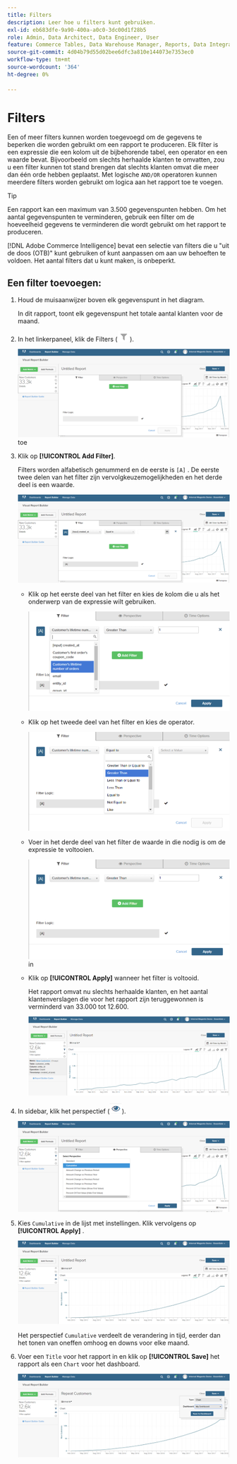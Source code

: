 ```yaml
---
title: Filters
description: Leer hoe u filters kunt gebruiken.
exl-id: eb683dfe-9a90-400a-a0c0-3dc00d1f28b5
role: Admin, Data Architect, Data Engineer, User
feature: Commerce Tables, Data Warehouse Manager, Reports, Data Integration
source-git-commit: 4d04b79d55d02bee6dfc3a810e144073e7353ec0
workflow-type: tm+mt
source-wordcount: '364'
ht-degree: 0%

---
```


# Filters

Een of meer filters kunnen worden toegevoegd om de gegevens te beperken die worden gebruikt om een rapport te produceren. Elk filter is een expressie die een kolom uit de bijbehorende tabel, een operator en een waarde bevat. Bijvoorbeeld om slechts herhaalde klanten te omvatten, zou u een filter kunnen tot stand brengen dat slechts klanten omvat die meer dan één orde hebben geplaatst. Met logische `AND/OR` operatoren kunnen meerdere filters worden gebruikt om logica aan het rapport toe te voegen.

>[!TIP]
>
>Een rapport kan een maximum van 3.500 gegevenspunten hebben. Om het aantal gegevenspunten te verminderen, gebruik een filter om de hoeveelheid gegevens te verminderen die wordt gebruikt om het rapport te produceren.

[!DNL Adobe Commerce Intelligence] bevat een selectie van filters die u &quot;uit de doos (OTB)&quot; kunt gebruiken of kunt aanpassen om aan uw behoeften te voldoen. Het aantal filters dat u kunt maken, is onbeperkt.

## Een filter toevoegen:

1. Houd de muisaanwijzer boven elk gegevenspunt in het diagram.

   In dit rapport, toont elk gegevenspunt het totale aantal klanten voor de maand.

1. In het linkerpaneel, klik de Filters (![ pictogram van de Filter ](../../assets/magento-bi-btn-filter.png)).

   ![ voeg Filter ](../../assets/magento-bi-report-builder-filter-add.png) toe

1. Klik op **[!UICONTROL Add Filter]**.

   Filters worden alfabetisch genummerd en de eerste is `[A]` . De eerste twee delen van het filter zijn vervolgkeuzemogelijkheden en het derde deel is een waarde.

   ![ interface die van de Filter toont toevoegt filteroptie ](../../assets/magento-bi-report-builder-filter-add-a.png)

   * Klik op het eerste deel van het filter en kies de kolom die u als het onderwerp van de expressie wilt gebruiken.

     ![ kies Eerste Deel van Filter ](../../assets/magento-bi-report-builder-filter-part1.png)

   * Klik op het tweede deel van het filter en kies de operator.

     ![ kies de exploitant ](../../assets/magento-bi-report-builder-filter-part2.png)

   * Voer in het derde deel van het filter de waarde in die nodig is om de expressie te voltooien.

     ![ ga de waarde ](../../assets/magento-bi-report-builder-filter-part3.png) in

   * Klik op **[!UICONTROL Apply]** wanneer het filter is voltooid.

     Het rapport omvat nu slechts herhaalde klanten, en het aantal klantenverslagen die voor het rapport zijn teruggewonnen is verminderd van 33.000 tot 12.600.

     ![ Gefilterd Rapport ](../../assets/magento-bi-report-builder-filter-report.png)<!--{: .zoom}-->

1. In sidebar, klik het perspectief (![ pictogram van het Perspectief ](../../assets/magento-bi-btn-perspective.png)).

   ![ Perspectief ](../../assets/magento-bi-report-builder-filter-perspective.png)<!--{: .zoom}-->

1. Kies `Cumulative` in de lijst met instellingen. Klik vervolgens op **[!UICONTROL Apply]** .

   ![ Cumulatief Perspectief ](../../assets/magento-bi-report-builder-filter-perspective-cumulative.png)

   Het perspectief `Cumulative` verdeelt de verandering in tijd, eerder dan het tonen van oneffen omhoog en downs voor elke maand.

1. Voer een `Title` voor het rapport in en klik op **[!UICONTROL Save]** het rapport als een `Chart` voor het dashboard.

   ![ sparen aan Dashboard ](../../assets/magento-bi-report-builder-filter-perspective-cumulative-save.png)
